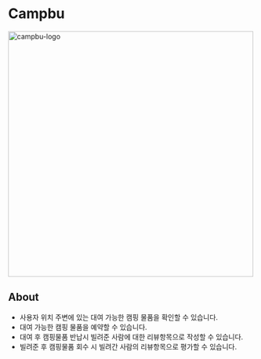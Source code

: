 # Campbu

<img width="500" alt="campbu-logo" src="https://user-images.githubusercontent.com/85062881/147755706-835d10d4-f3be-4f3e-be41-b949d931fc74.png">

## About
- 사용자 위치 주변에 있는 대여 가능한 캠핑 물품을 확인할 수 있습니다.
- 대여 가능한 캠핑 물품을 예약할 수 있습니다.
- 대여 후 캠핑물품 반납시 빌려준 사람에 대한 리뷰항목으로 작성할 수 있습니다.
- 빌려준 후 캠핑물품 회수 시 빌려간 사람의 리뷰항목으로 평가할 수 있습니다.
